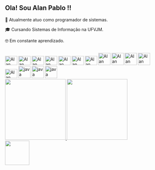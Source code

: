 ## Ola! Sou Alan Pablo !!

🌱 Atualmente atuo como programador de sistemas.

🎓 Cursando Sistemas de Informação na UFVJM.

🤓 Em constante aprendizado.

  <div style="display: inline_block"><br>
  <img lign="center" alt="Alan filezila" height="30" width="40"src="https://cdn.jsdelivr.net/gh/devicons/devicon/icons/filezilla/filezilla-plain.svg" />
  <img lign="center" alt="Alan python" height="30" width="40" src="https://cdn.jsdelivr.net/gh/devicons/devicon/icons/python/python-original.svg" />
  <img lign="center" alt="Alan javascript" height="30" width="40" src="https://cdn.jsdelivr.net/gh/devicons/devicon/icons/javascript/javascript-original.svg" />
  <img lign="center" alt="Alan css" height="30" width="40" src="https://cdn.jsdelivr.net/gh/devicons/devicon/icons/css3/css3-original.svg" />
  <img lign="center" alt="Alan html5" height="30" width="40" src="https://cdn.jsdelivr.net/gh/devicons/devicon/icons/html5/html5-original.svg" />
  <img lign="center" alt="Alan bash" height="30" width="40" src="https://cdn.jsdelivr.net/gh/devicons/devicon/icons/bash/bash-original.svg" />
  <img lign="center" alt="Alan Linux" height="30" width="40" src="https://cdn.jsdelivr.net/gh/devicons/devicon/icons/linux/linux-original.svg" />
  <img lign="center" alt="Alan c++" height="40" width="40 "src="https://img.icons8.com/color/48/000000/c-plus-plus-logo.png"/>
  <img lign="center" alt="Alan Terminal " height="40" width="40 "src="https://img.icons8.com/ios-filled/100/000000/console.png"/>
  <img lign="center" alt="Alan git " height="40" width="40 " src="https://cdn.jsdelivr.net/gh/devicons/devicon/icons/git/git-original.svg" />
  <img lign="center" alt="Alan git " height="40" width="40 "src="https://cdn.jsdelivr.net/gh/devicons/devicon/icons/github/github-original.svg" />
  <img lign="center" alt="Alan filezila" height="30" width="40"src="https://cdn.jsdelivr.net/gh/devicons/devicon/icons/grafana/grafana-original.svg" />
  <img lign="center" alt="java" height="40" width="40"src="https://cdn.jsdelivr.net/gh/devicons/devicon/icons/java/java-original.svg" />
  <img lign="center" alt="java" height="40" width="40"src="https://img.icons8.com/?size=100&id=105446&format=png&color=000000" />
  <img lign="center" alt="java" height="40" width="40"src="https://img.icons8.com/?size=100&id=38561&format=png&color=000000" />  
  </div>

<div >
  <a href="https://github.com/alanpablo33">
  <img height="200em" src="https://github-readme-stats.vercel.app/api?username=alanpablo33&show_icons=true&theme=tokyonight&include_all_commits=true&count_private=true"/>
  <img height="200em"   src="https://github-readme-stats.vercel.app/api/top-langs/?username=alanpablo33&layout=compact&langs_count=7&theme=tokyonight"/>
</div>
  

  
  <div> 
  <a href = "https://www.linkedin.com/in/alan-pablo-alves-2a9b21218/" target = "_black"> <img  src= "https://cdn.jsdelivr.net/gh/devicons/devicon/icons/linkedin/linkedin-original.svg" height="80" width="80"></a> 
  </div>
  
  
  ## 
